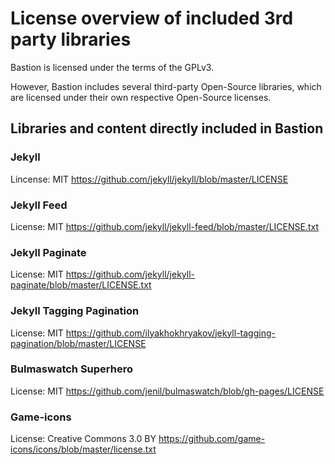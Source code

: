 # License overview of included 3rd party libraries

Bastion is licensed under the terms of the GPLv3.

However, Bastion includes several third-party Open-Source libraries, which are licensed under their own respective Open-Source licenses.

## Libraries and content directly included in Bastion

### Jekyll

Lincense: MIT
https://github.com/jekyll/jekyll/blob/master/LICENSE

### Jekyll Feed

License: MIT
https://github.com/jekyll/jekyll-feed/blob/master/LICENSE.txt

### Jekyll Paginate

License: MIT
https://github.com/jekyll/jekyll-paginate/blob/master/LICENSE.txt

### Jekyll Tagging Pagination

License: MIT
https://github.com/ilyakhokhryakov/jekyll-tagging-pagination/blob/master/LICENSE

### Bulmaswatch Superhero

License: MIT
https://github.com/jenil/bulmaswatch/blob/gh-pages/LICENSE

### Game-icons

License: Creative Commons 3.0 BY
https://github.com/game-icons/icons/blob/master/license.txt
